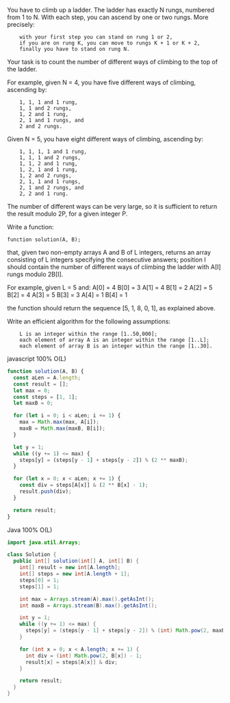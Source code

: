 

You have to climb up a ladder. The ladder has exactly N rungs, numbered from 1 to N. With each step, you can ascend by one or two rungs. More precisely:

        with your first step you can stand on rung 1 or 2,
        if you are on rung K, you can move to rungs K + 1 or K + 2,
        finally you have to stand on rung N.

Your task is to count the number of different ways of climbing to the top of the ladder.

For example, given N = 4, you have five different ways of climbing, ascending by:

        1, 1, 1 and 1 rung,
        1, 1 and 2 rungs,
        1, 2 and 1 rung,
        2, 1 and 1 rungs, and
        2 and 2 rungs.

Given N = 5, you have eight different ways of climbing, ascending by:

        1, 1, 1, 1 and 1 rung,
        1, 1, 1 and 2 rungs,
        1, 1, 2 and 1 rung,
        1, 2, 1 and 1 rung,
        1, 2 and 2 rungs,
        2, 1, 1 and 1 rungs,
        2, 1 and 2 rungs, and
        2, 2 and 1 rung.

The number of different ways can be very large, so it is sufficient to return the result modulo 2P, for a given integer P.

Write a function:

    function solution(A, B);

that, given two non-empty arrays A and B of L integers, returns an array consisting of L integers specifying the consecutive answers; position I should contain the number of different ways of climbing the ladder with A[I] rungs modulo 2B[I].

For example, given L = 5 and:
    A[0] = 4   B[0] = 3
    A[1] = 4   B[1] = 2
    A[2] = 5   B[2] = 4
    A[3] = 5   B[3] = 3
    A[4] = 1   B[4] = 1

the function should return the sequence [5, 1, 8, 0, 1], as explained above.

Write an efficient algorithm for the following assumptions:

        L is an integer within the range [1..50,000];
        each element of array A is an integer within the range [1..L];
        each element of array B is an integer within the range [1..30].



javascript 100% O(L) 
```javascript
function solution(A, B) {
  const aLen = A.length;
  const result = [];
  let max = 0;
  const steps = [1, 1];
  let maxB = 0;

  for (let i = 0; i < aLen; i += 1) {
    max = Math.max(max, A[i]);
    maxB = Math.max(maxB, B[i]);
  }

  let y = 1;
  while ((y += 1) <= max) {
    steps[y] = (steps[y - 1] + steps[y - 2]) % (2 ** maxB);
  }

  for (let x = 0; x < aLen; x += 1) {
    const div = steps[A[x]] & (2 ** B[x] - 1);
    result.push(div);
  }

  return result;
}
```

Java 100% O(L)
```java
import java.util.Arrays;

class Solution {
  public int[] solution(int[] A, int[] B) {
    int[] result = new int[A.length];
    int[] steps = new int[A.length + 1];
    steps[0] = 1;
    steps[1] = 1;

    int max = Arrays.stream(A).max().getAsInt();
    int maxB = Arrays.stream(B).max().getAsInt();

    int y = 1;
    while ((y += 1) <= max) {
      steps[y] = (steps[y - 1] + steps[y - 2]) % (int) Math.pow(2, maxB);
    }

    for (int x = 0; x < A.length; x += 1) {
      int div = (int) Math.pow(2, B[x]) - 1;
      result[x] = steps[A[x]] & div;
    }

    return result;
  }
}
```